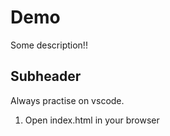 # Demo

Some description!!

## Subheader

Always practise on vscode.

1. Open index.html in your browser

